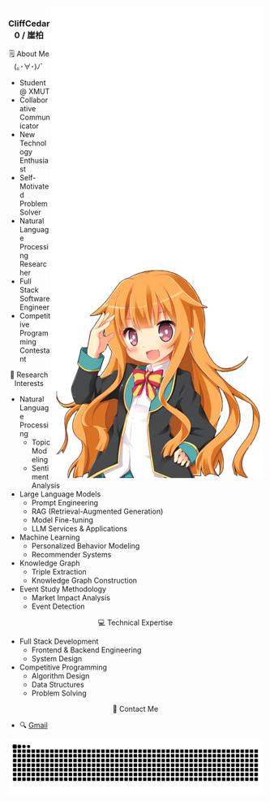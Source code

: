 <div align="right">
  <img align='right' src='https://github.com/icecliffs/icecliffs/blob/master/metrics.classic.svg' width='420px'>
  <img align='right' src='https://github.com/icecliffs/icecliffs/blob/master/metrics.rss.classic.svg' width='420px'>
  <img align='right' src='https://github.com/icecliffs/icecliffs/blob/master/assets/Amatsuka-Mao.png' width='420px'>  
</div>
<div align="left">
  <h3 align="center"> CliffCedar0 / 崖柏</h3>
  <p align="center">
  🗒 About Me (｡･∀･)ﾉﾞ
  </p>
  
  - Student @ XMUT
  - Collaborative Communicator
  - New Technology Enthusiast
  - Self-Motivated Problem Solver
  - Natural Language Processing Researcher
  - Full Stack Software Engineer
  - Competitive Programming Contestant

  <p align="center">
  🔬 Research Interests
  </p>

  - Natural Language Processing
    - Topic Modeling
    - Sentiment Analysis
  - Large Language Models
    - Prompt Engineering
    - RAG (Retrieval-Augmented Generation)
    - Model Fine-tuning
    - LLM Services & Applications
  - Machine Learning
    - Personalized Behavior Modeling
    - Recommender Systems
  - Knowledge Graph
    - Triple Extraction
    - Knowledge Graph Construction
  - Event Study Methodology
    - Market Impact Analysis
    - Event Detection

  <p align="center">
  💻 Technical Expertise
  </p>

  - Full Stack Development
    - Frontend & Backend Engineering
    - System Design
  - Competitive Programming
    - Algorithm Design
    - Data Structures
    - Problem Solving

  <p align="center">
  📧 Contact Me
  </p>
  
  - 🔍 [Gmail](cliffcedar0@gmail.com)
  
  <picture>
    <source
      media="(prefers-color-scheme: dark)"
      srcset="https://raw.githubusercontent.com/icecliffs/icecliffs/output/github-contribution-grid-snake.svg"
    />
    <source
      media="(prefers-color-scheme: light)"
      srcset="https://raw.githubusercontent.com/icecliffs/icecliffs/output/github-contribution-grid-snake.svg"
    />
    <img
      alt="GitHub contribution grid snake animation"
      src="https://raw.githubusercontent.com/icecliffs/icecliffs/output/github-contribution-grid-snake.svg"
    />
  </picture>
</div>
